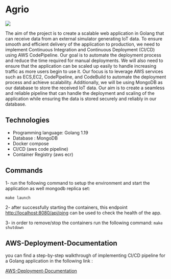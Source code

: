 # Agrio

[<img src="https://cordis.europa.eu/docs/news/images/2020-02/413531.jpg">](agrio)

The aim of the project is to create a scalable web application in Golang that can receive data from an external simulator generating IoT data. To ensure smooth and efficient delivery of the application to production, we need to implement Continuous Integration and Continuous Deployment (CI/CD) using AWS CodePipeline. Our goal is to automate the deployment process and reduce the time required for manual deployments. We will also need to ensure that the application can be scaled up easily to handle increasing traffic as more users begin to use it. Our focus is to leverage AWS services such as ECS,EC2, CodePipeline, and CodeBuild to automate the deployment process and achieve scalability.
Additionally, we will be using MongoDB as our database to store the received IoT data. Our aim is to create a seamless and reliable pipeline that can handle the deployment and scaling of the application while ensuring the data is stored securely and reliably in our database.

## Technologies

- Programming language: Golang 1.19
- Database : MongoDB
- Docker compose
- CI/CD (aws code pipeline)
- Container Registry (aws ecr)

## Commands

1- run the following command to setup the environment and start the application as well mongodb replica set:

`make launch`

2- after successfully starting the containers, this endpoint <http://localhost:8080/api/ping> can be used to check the health of the app.

3- in order to remove/stop the containers run the following command:
`make shutdown`

## AWS-Deployment-Documentation

you can find a step-by-step walkthrough of implementing CI/CD pipeline for a Golang application in the following link :

[AWS-Deployment-Documentation](https://github.com/sarahrajabazdeh/AWS-Deployment-Documentation/blob/main/README.md)
